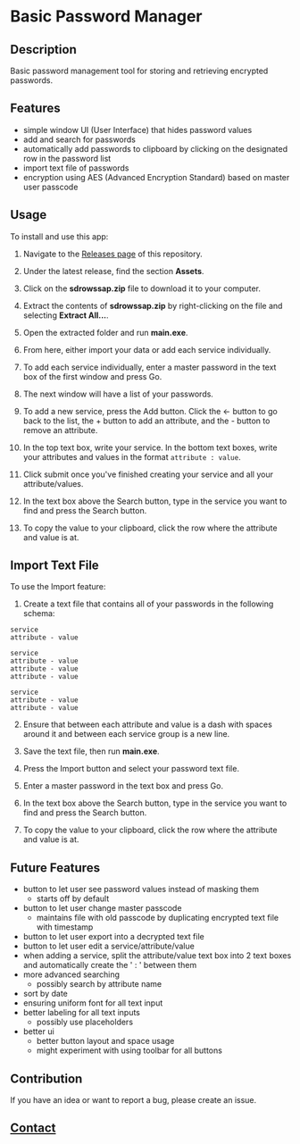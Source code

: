 # Basic Password Manager

## Description

Basic password management tool for storing and retrieving encrypted passwords.

## Features

- simple window UI (User Interface) that hides password values
- add and search for passwords
- automatically add passwords to clipboard by clicking on the designated row in the password list
- import text file of passwords
- encryption using AES (Advanced Encryption Standard) based on master user passcode

## Usage

To install and use this app:

1. Navigate to the [Releases page](https://github.com/ColeBallard/basic-password-manager/releases) of this repository.

2. Under the latest release, find the section **Assets**.

3. Click on the **sdrowssap.zip** file to download it to your computer.

4. Extract the contents of **sdrowssap.zip** by right-clicking on the file and selecting **Extract All...**.

5. Open the extracted folder and run **main.exe**.

6. From here, either import your data or add each service individually.

7. To add each service individually, enter a master password in the text box of the first window and press Go. 

8. The next window will have a list of your passwords. 

9. To add a new service, press the Add button. Click the <- button to go back to the list, the + button to add an attribute, and the - button to remove an attribute.

10. In the top text box, write your service. In the bottom text boxes, write your attributes and values in the format `attribute : value`.

11. Click submit once you've finished creating your service and all your attribute/values.

12. In the text box above the Search button, type in the service you want to find and press the Search button.

13. To copy the value to your clipboard, click the row where the attribute and value is at.

## Import Text File

To use the Import feature:

1. Create a text file that contains all of your passwords in the following schema:

```
service
attribute - value

service
attribute - value
attribute - value
attribute - value

service
attribute - value
attribute - value
```

2. Ensure that between each attribute and value is a dash with spaces around it and between each service group is a new line.

3. Save the text file, then run **main.exe**.

4. Press the Import button and select your password text file.

5. Enter a master password in the text box and press Go.

6. In the text box above the Search button, type in the service you want to find and press the Search button.

7. To copy the value to your clipboard, click the row where the attribute and value is at.

## Future Features

- button to let user see password values instead of masking them
  - starts off by default
- button to let user change master passcode
  - maintains file with old passcode by duplicating encrypted text file with timestamp
- button to let user export into a decrypted text file
- button to let user edit a service/attribute/value
- when adding a service, split the attribute/value text box into 2 text boxes and automatically create the ' : ' between them
- more advanced searching
  - possibly search by attribute name
- sort by date
- ensuring uniform font for all text input
- better labeling for all text inputs
  - possibly use placeholders
- better ui
  - better button layout and space usage
  - might experiment with using toolbar for all buttons

## Contribution

If you have an idea or want to report a bug, please create an issue.

## **[Contact](https://github.com/ColeBallard/coleballard.github.io/blob/main/README.md)**
